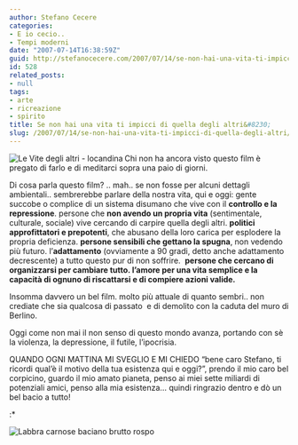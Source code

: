 ```yaml
---
author: Stefano Cecere
categories:
- E io cecio..
- Tempi moderni
date: "2007-07-14T16:38:59Z"
guid: http://stefanocecere.com/2007/07/14/se-non-hai-una-vita-ti-impicci-di-quella-degli-altri/
id: 528
related_posts:
- null
tags:
- arte
- ricreazione
- spirito
title: Se non hai una vita ti impicci di quella degli altri&#8230;
slug: /2007/07/14/se-non-hai-una-vita-ti-impicci-di-quella-degli-altri/
---
```


<img src="http://stefanocecere.com/wp-content/uploads/sites/3/2007/07/le_vite_degli_altri.jpg" title="Le Vite degli altri - locandina" alt="Le Vite degli altri - locandina" align="left" />

Chi non ha ancora visto questo film è pregato di farlo e di meditarci sopra una paio di giorni.

Di cosa parla questo film? .. mah.. se non fosse per alcuni dettagli ambientali.. sembrerebbe parlare della nostra vita, qui e oggi: gente succobe o complice di un sistema disumano che vive con il **controllo e la repressione**. persone che **non avendo un propria vita** (sentimentale, culturale, sociale) vive cercando di carpire quella degli altri. **politici approfittatori e prepotenti**, che abusano della loro carica per esplodere la propria deficienza. **persone sensibili che gettano la spugna**, non vedendo più futuro. l&#8217;**adattamento** (ovviamente a 90 gradi, detto anche adattamento decrescente) a tutto questo pur di non soffrire.  **persone che cercano di organizzarsi per cambiare tutto. l&#8217;amore per una vita semplice e la capacità di ognuno di riscattarsi e di compiere azioni valide.**

Insomma davvero un bel film. molto più attuale di quanto sembri.. non crediate che sia qualcosa di passato  e di demolito con la caduta del muro di Berlino.

Oggi come non mai il non senso di questo mondo avanza, portando con sè la violenza, la depressione, il futile, l&#8217;ipocrisia.

QUANDO OGNI MATTINA MI SVEGLIO E MI CHIEDO &#8220;bene caro Stefano, ti ricordi qual&#8217;è il motivo della tua esistenza qui e oggi?&#8221;, prendo il mio caro bel corpicino, guardo il mio amato pianeta, penso ai miei sette miliardi di potenziali amici, penso alla mia esistenza&#8230; quindi ringrazio dentro e dò un bel bacio a tutto!

:*

![Labbra carnose baciano brutto rospo](http://stefanocecere.com/wp-content/uploads/sites/3/2007/07/labbra_carnose_baciano_rospo.jpg)